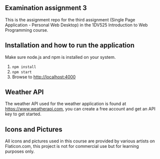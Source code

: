 ## Examination assignment 3
This is the assignment repo for the third assignment (Single Page Application - Personal Web Desktop) in the 1DV525 Introduction to Web Programming course. 

## Installation and how to run the application
Make sure node.js and npm is installed on your system.

1. `npm install`
2. `npm start`
3. Browse to [http://localhost:4000](http://localhost:4000)

## Weather API
The weather API used for the weather application is found at https://www.weatherapi.com, you can create a free account and get an API key to get started.

## Icons and Pictures
All icons and pictures used in this course are provided by various artists on Flaticon.com, this project is not  for commercial use but for learning purposes only.